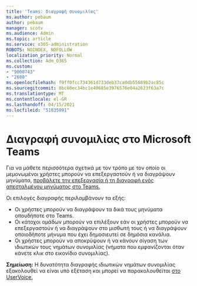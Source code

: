 ```yaml
---
title: 'Teams: διαγραφή συνομιλίας'
ms.author: pebaum
author: pebaum
manager: scotv
ms.audience: Admin
ms.topic: article
ms.service: o365-administration
ROBOTS: NOINDEX, NOFOLLOW
localization_priority: Normal
ms.collection: Adm_O365
ms.custom:
- "9000743"
- "2680"
ms.openlocfilehash: f9ff0fcc734361d733deb37ca0db55689b2ac85c
ms.sourcegitcommit: 8bc60ec34bc1e40685e3976576e04a2623f63a7c
ms.translationtype: MT
ms.contentlocale: el-GR
ms.lasthandoff: 04/15/2021
ms.locfileid: "51835091"
---
```

# <a name="delete-a-chat-in-microsoft-teams"></a>Διαγραφή συνομιλίας στο Microsoft Teams

Για να μάθετε περισσότερα σχετικά με τον τρόπο με τον οποίο οι μεμονωμένοι χρήστες μπορούν να επεξεργαστούν ή να διαγράψουν μηνύματα, [προβάλετε την επεξεργασία ή τη διαγραφή ενός απεσταλμένου μηνύματος στο Teams.](https://support.office.com/article/5f1fe604-a900-4a07-b8b7-8cf70ed6b263) 

Οι επιλογές διαγραφής περιλαμβάνουν τα εξής:

- Οι χρήστες μπορούν να διαγράψουν τα δικά τους μηνύματα οπουδήποτε στο Teams.
- Οι κάτοχοι ομάδων μπορούν να επιλέξουν εάν οι χρήστες μπορούν να επεξεργαστούν ή να διαγράψουν στο μισθωτή τους ή να διαγράψουν οποιοδήποτε μήνυμα που έχει δημοσιευτεί σε δημόσια κανάλια.
- Οι χρήστες μπορούν να αποκρύψουν ή να κάνουν σίγαση των ιδιωτικών τους νημάτων συνομιλίας (νήματα που εμφανίζονται όταν κάνετε κλικ στο εικονίδιο συνομιλίας).

**Σημείωση:** Η δυνατότητα διαγραφής ιδιωτικών νημάτων συνομιλίας εξακολουθεί να είναι υπό εξέταση και μπορεί να παρακολουθείται [στο UserVoice.](https://microsoftteams.uservoice.com/forums/555103-public/suggestions/33535006-delete-private-chat-threads) 
